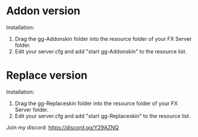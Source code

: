 

# Addon version

Installation:
1. Drag the gg-Addonskin folder into the resource folder of your FX Server folder.
2. Edit your server.cfg and add "start gg-Addonskin" to the resource list.


# Replace version

Installation:
1. Drag the gg-Replaceskin folder into the resource folder of your FX Server folder.
2. Edit your server.cfg and add "start gg-Replaceskin" to the resource list.


Join my discord:
https://discord.gg/Y29AZNQ

